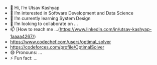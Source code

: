 - 👋 Hi, I’m Utsav Kashyap
- 👀 I’m interested in Software Development and Data Science
- 🌱 I’m currently learning System Design
- 💞️ I’m looking to collaborate on ...
- 📫 [How to reach me ...(https://www.linkedin.com/in/utsav-kashyap-1aaaa4267/)
- https://www.codechef.com/users/optimal_solver
- https://codeforces.com/profile/OptimalSolver
- 😄 Pronouns: ...
- ⚡ Fun fact: ...

<!---
UtsavKashyap1710/UtsavKashyap1710 is a ✨ special ✨ repository because its `README.md` (this file) appears on your GitHub profile.
You can click the Preview link to take a look at your changes.
--->
